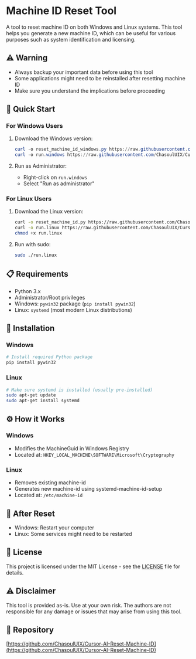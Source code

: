 # Machine ID Reset Tool

A tool to reset machine ID on both Windows and Linux systems. This tool helps you generate a new machine ID, which can be useful for various purposes such as system identification and licensing.

## ⚠️ Warning

- Always backup your important data before using this tool
- Some applications might need to be reinstalled after resetting machine ID
- Make sure you understand the implications before proceeding

## 🚀 Quick Start

### For Windows Users

1. Download the Windows version:
   ```powershell
   curl -o reset_machine_id_windows.py https://raw.githubusercontent.com/ChasoulUIX/Cursor-AI-Reset-Machine-ID/main/reset_machine_id_windows.py
   curl -o run.windows https://raw.githubusercontent.com/ChasoulUIX/Cursor-AI-Reset-Machine-ID/main/run.windows
   ```

2. Run as Administrator:
   - Right-click on `run.windows`
   - Select "Run as administrator"

### For Linux Users

1. Download the Linux version:
   ```bash
   curl -o reset_machine_id.py https://raw.githubusercontent.com/ChasoulUIX/Cursor-AI-Reset-Machine-ID/main/reset_machine_id_linux.py
   curl -o run.linux https://raw.githubusercontent.com/ChasoulUIX/Cursor-AI-Reset-Machine-ID/main/run.linux
   chmod +x run.linux
   ```

2. Run with sudo:
   ```bash
   sudo ./run.linux
   ```

## 📋 Requirements

- Python 3.x
- Administrator/Root privileges
- Windows: `pywin32` package (`pip install pywin32`)
- Linux: `systemd` (most modern Linux distributions)

## 🔧 Installation

### Windows
```powershell
# Install required Python package
pip install pywin32
```

### Linux
```bash
# Make sure systemd is installed (usually pre-installed)
sudo apt-get update
sudo apt-get install systemd
```

## ⚙️ How it Works

### Windows
- Modifies the MachineGuid in Windows Registry
- Located at: `HKEY_LOCAL_MACHINE\SOFTWARE\Microsoft\Cryptography`

### Linux
- Removes existing machine-id
- Generates new machine-id using systemd-machine-id-setup
- Located at: `/etc/machine-id`

## 🔄 After Reset

- Windows: Restart your computer
- Linux: Some services might need to be restarted

## 📝 License

This project is licensed under the MIT License - see the [LICENSE](LICENSE) file for details.

## ⚠️ Disclaimer

This tool is provided as-is. Use at your own risk. The authors are not responsible for any damage or issues that may arise from using this tool.

## 🔗 Repository

[https://github.com/ChasoulUIX/Cursor-AI-Reset-Machine-ID](https://github.com/ChasoulUIX/Cursor-AI-Reset-Machine-ID) 